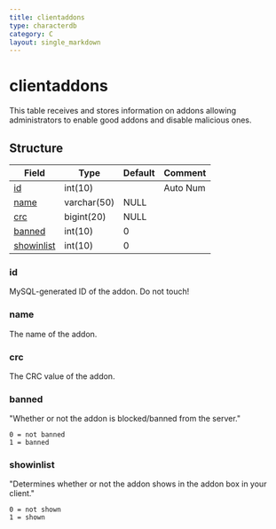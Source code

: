 ```yaml
---
title: clientaddons
type: characterdb
category: C
layout: single_markdown
---
```


# clientaddons
This table receives and stores information on addons allowing administrators to enable good addons and disable malicious ones. 

## Structure

Field                     | Type        | Default | Comment 
------------------------- | ----------- | ------- | --------
[id](#id)                 | int(10)     |         | Auto Num
[name](#name)             | varchar(50) | NULL    |         
[crc](#crc)               | bigint(20)  | NULL    |         
[banned](#banned)         | int(10)     | 0       |         
[showinlist](#showinlist) | int(10)     | 0       |         

### id

MySQL-generated ID of the addon. Do not touch!

### name

The name of the addon.

### crc

The CRC value of the addon.

### banned

"Whether or not the addon is blocked/banned from the server."

    0 = not banned
    1 = banned

### showinlist

"Determines whether or not the addon shows in the addon box in your client."

    0 = not shown
    1 = shown